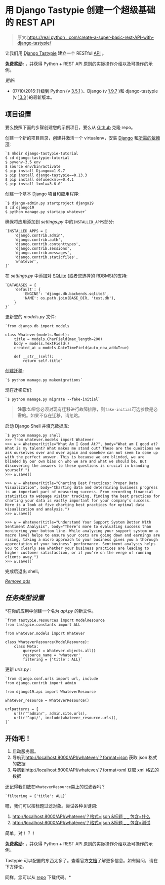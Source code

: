# 用 Django Tastypie 创建一个超级基础的 REST API

> 原文:[https://real python . com/create-a-super-basic-rest-API-with-django-tastypie/](https://realpython.com/create-a-super-basic-rest-api-with-django-tastypie/)

让我们用 [Django Tastypie](http://tastypieapi.org/) 建立一个 RESTful [API](https://realpython.com/api-integration-in-python/) 。

**免费奖励:** ，并获得 Python + REST API 原则的实际操作介绍以及可操作的示例。

*更新:*

*   07/10/2016:升级到 Python (v [3.5.1](https://www.python.org/downloads/release/python-351/) )、Django (v [1.9.7](https://docs.djangoproject.com/en/1.9/releases/1.9.7/) )和 django-tastypie (v [13.3](https://github.com/django-tastypie/django-tastypie/releases/tag/v0.13.3) )的最新版本。

## 项目设置

要么按照下面的步骤创建您的示例项目，要么从 [Github](https://github.com/mjhea0/django-tastypie-tutorial) 克隆 repo。

创建一个新的项目目录，创建并激活一个 virtualenv，安装 [Django](https://realpython.com/get-started-with-django-1/) 和[所需的依赖项](https://realpython.com/what-is-pip/):

```
`$ mkdir django-tastypie-tutorial
$ cd django-tastypie-tutorial
$ pyvenv-3.5 env
$ source env/bin/activate
$ pip install Django==1.9.7
$ pip install django-tastypie==0.13.3
$ pip install defusedxml==0.4.1
$ pip install lxml==3.6.0` 
```

创建一个基本 Django 项目和应用程序:

```
`$ django-admin.py startproject django19
$ cd django19
$ python manage.py startapp whatever` 
```

确保将应用添加到 *settings.py* 中的`INSTALLED_APPS`部分:

```
`INSTALLED_APPS = [
    'django.contrib.admin',
    'django.contrib.auth',
    'django.contrib.contenttypes',
    'django.contrib.sessions',
    'django.contrib.messages',
    'django.contrib.staticfiles',
    'whatever',
]` 
```

在 *settings.py* 中添加对 [SQLite](https://realpython.com/python-sqlite-sqlalchemy/) (或者您选择的 RDBMS)的支持:

```
`DATABASES = {
    'default': {
        'ENGINE': 'django.db.backends.sqlite3',
        'NAME': os.path.join(BASE_DIR, 'test.db'),
    }
}` 
```

更新您的 *models.py* 文件:

```
`from django.db import models

class Whatever(models.Model):
    title = models.CharField(max_length=200)
    body = models.TextField()
    created_at = models.DateTimeField(auto_now_add=True)

    def __str__(self):
        return self.title` 
```

[创建迁移](https://realpython.com/django-migrations-a-primer/):

```
`$ python manage.py makemigrations` 
```

现在迁移它们:

```
`$ python manage.py migrate --fake-initial` 
```

> **注意**:如果您必须对现有迁移进行故障排除，则`fake-initial`可选参数是必需的。如果不存在迁移，请忽略。

启动 Django Shell 并填充数据库:

>>>

```
`$ python manage.py shell
>>> from whatever.models import Whatever
>>> w = Whatever(title="What Am I Good At?", body="What am I good at? What is my talent? What makes me stand out? These are the questions we ask ourselves over and over again and somehow can not seem to come up with the perfect answer. This is because we are blinded, we are blinded by our own bias on who we are and what we should be. But discovering the answers to these questions is crucial in branding yourself.")
>>> w.save()

>>> w = Whatever(title="Charting Best Practices: Proper Data Visualization", body="Charting data and determining business progress is an important part of measuring success. From recording financial statistics to webpage visitor tracking, finding the best practices for charting your data is vastly important for your company’s success. Here is a look at five charting best practices for optimal data visualization and analysis.")
>>> w.save()

>>> w = Whatever(title="Understand Your Support System Better With Sentiment Analysis", body="There’s more to evaluating success than monitoring your bottom line. While analyzing your support system on a macro level helps to ensure your costs are going down and earnings are rising, taking a micro approach to your business gives you a thorough appreciation of your business’ performance. Sentiment analysis helps you to clearly see whether your business practices are leading to higher customer satisfaction, or if you’re on the verge of running clients away.")
>>> w.save()` 
```

完成后退出 shell。

[*Remove ads*](/account/join/)

## *任务类型设置*

 *在你的应用中创建一个名为 *api.py* 的新文件。

```
`from tastypie.resources import ModelResource
from tastypie.constants import ALL

from whatever.models import Whatever

class WhateverResource(ModelResource):
    class Meta:
        queryset = Whatever.objects.all()
        resource_name = 'whatever'
        filtering = {'title': ALL}` 
```

更新 *urls.py* :

```
`from django.conf.urls import url, include
from django.contrib import admin

from django19.api import WhateverResource

whatever_resource = WhateverResource()

urlpatterns = [
    url(r'^admin/', admin.site.urls),
    url(r'^api/', include(whatever_resource.urls)),
]` 
```

## 开始吧！

1.  启动服务器。
2.  导航到[http://localhost:8000/API/whatever/？format=json](http://localhost:8000/api/whatever/?format=json) 获取 json 格式的数据
3.  导航到[http://localhost:8000/API/whatever/？format=xml](http://localhost:8000/api/whatever/?format=json) 获取 xml 格式的数据

还记得我们放在`WhateverResource`类上的过滤器吗？

```
`filtering = {'title': ALL}` 
```

嗯，我们可以按标题过滤对象。尝试各种关键词:

1.  [http://localhost:8000/API/whatever/？格式=json &标题 _ _ 包含=什么](http://localhost:8000/api/whatever/?format=json&title__contains=what)
2.  [http://localhost:8000/API/whatever/？格式=json &标题 _ _ 包含=测试](http://localhost:8000/api/whatever/?format=json&title__contains=test)

简单，对！？！

**免费奖励:** ，并获得 Python + REST API 原则的实际操作介绍以及可操作的示例。

Tastypie 可以配置的东西太多了。查看官方[文档](http://tastypieapi.org/)了解更多信息。如有疑问，请在下方评论。

同样，您可以从 [repo](https://github.com/mjhea0/django-tastypie-tutorial) 下载代码。*